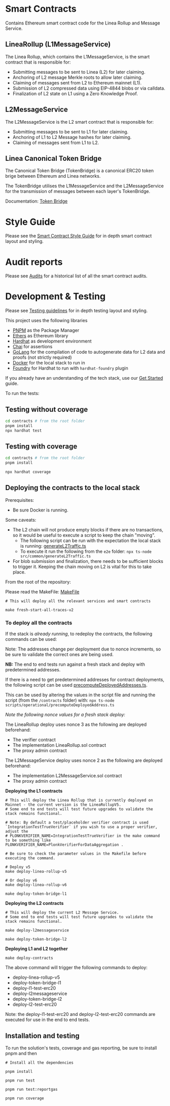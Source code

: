 # Smart Contracts

Contains Ethereum smart contract code for the Linea Rollup and Message Service.

## LineaRollup (L1MessageService)
The Linea Rollup, which contains the L1MessageService, is the smart contract that is responsible for:

- Submitting messages to be sent to Linea (L2) for later claiming.
- Anchoring of L2 message Merkle roots to allow later claiming.
- Claiming of messages sent from L2 to Ethereum mainnet (L1).
- Submission of L2 compressed data using EIP-4844 blobs or via calldata.
- Finalization of L2 state on L1 using a Zero Knowledge Proof.

## L2MessageService
The L2MessageService is the L2 smart contract that is responsible for:

- Submitting messages to be sent to L1 for later claiming.
- Anchoring of L1 to L2 Message hashes for later claiming.
- Claiming of messages sent from L1 to L2. 

## Linea Canonical Token Bridge

The Canonical Token Bridge (TokenBridge) is a canonical ERC20 token brige between Ethereum and Linea networks.

The TokenBridge utilises the L1MessageService and the L2MessageService for the transmission of messages between each layer's TokenBridge.

Documentation: [Token Bridge](./docs/linea-token-bridge.md)

# Style Guide
Please see the [Smart Contract Style Guide](./docs/contract-style-guide.md) for in depth smart contract layout and styling.

# Audit reports
Please see [Audits](../docs/audits.md#linea-rollup-l2messageservice-and-tokenbridge-smart-contract-audits) for a historical list of all the smart contract audits.

# Development & Testing

Please see [Testing guidelines](./test/README.md) for in depth testing layout and styling.

This project uses the following libraries
- [PNPM](https://pnpm.io/) as the Package Manager
- [Ethers](https://github.com/ethers-io/ethers.js/) as Ethereum library
- [Hardhat](https://hardhat.org/getting-started/) as development environment
- [Chai](https://www.chaijs.com/) for assertions
- [GoLang](https://go.dev/) for the compilation of code to autogenerate data for L2 data and proofs (not strictly required)
- [Docker](https://www.docker.com/) for the local stack to run in
- [Foundry](https://book.getfoundry.sh/getting-started/installation) for Hardhat to run with `hardhat-foundry` plugin

If you already have an understanding of the tech stack, use our [Get Started](../docs/get-started.md) guide.

To run the tests:

## Testing without coverage

```bash
cd contracts # from the root folder
pnpm install
npx hardhat test
```

## Testing with coverage

```bash
cd contracts # from the root folder
pnpm install

npx hardhat coverage
```
## Deploying the contracts to the local stack
Prerequisites: 
- Be sure Docker is running.

Some caveats:
- The L2 chain will not produce empty blocks if there are no transactions, so it would be useful to execute a script to keep the chain "moving". 
  - The following script can be run with the expectation the local stack is running: [generateL2Traffic.ts](../e2e/src/common/generateL2Traffic.ts)
  - To execute it run the following from the `e2e` folder: `npx ts-node src/common/generateL2Traffic.ts`
- For blob submission and finalization, there needs to be sufficient blocks to trigger it. Keeping the chain moving on L2 is vital for this to take place.

From the root of the repository:

Please read the MakeFile: [MakeFile](../Makefile)

```
# This will deploy all the relevant services and smart contracts

make fresh-start-all-traces-v2
```

### To deploy all the contracts

If the stack is *already running*, to redeploy the contracts, the following commands can be used:

Note: The addresses change per deployment due to nonce increments, so be sure to validate the correct ones are being used.

**NB:** The end to end tests run against a fresh stack and deploy with predetermined addresses.

If there is a need to get predetermined addresses for contract deployments, the following script can be used [precomputeDeployedAddresses.ts](./scripts/operational/precomputeDeployedAddress.ts).

This can be used by altering the values in the script file and running the script (from the `/contracts` folder) with: `npx ts-node scripts/operational/precomputeDeployedAddress.ts`

*Note the following nonce values for a fresh stack deploy:*

The LineaRollup deploy uses nonce 3 as the following are deployed beforehand:
- The verifier contract
- The implementation LineaRollup.sol contract
- The proxy admin contract

The L2MessageService deploy uses nonce 2 as the following are deployed beforehand:
- The implementation L2MessageService.sol contract
- The proxy admin contract


**Deploying the L1 contracts**
```
# This will deploy the Linea Rollup that is currently deployed on Mainnet - the current version is the LineaRollupV5.
# Some end to end tests will test future upgrades to validate the stack remains functional.

# Note: By default a test/placeholder verifier contract is used `IntegrationTestTrueVerifier` if you wish to use a proper verifier, adjust the
# PLONKVERIFIER_NAME=IntegrationTestTrueVerifier in the make command to be something like PLONKVERIFIER_NAME=PlonkVerifierForDataAggregation .

# Be sure to check the parameter values in the Makefile before executing the command.

# Deploy v5
make deploy-linea-rollup-v5 

# Or deploy v6
make deploy-linea-rollup-v6

make deploy-token-bridge-l1
```

**Deploying the L2 contracts**
```
# This will deploy the current L2 Message Service.
# Some end to end tests will test future upgrades to validate the stack remains functional.

make deploy-l2messageservice

make deploy-token-bridge-l2
```

**Deploying L1 and L2 together**
```
make deploy-contracts
```

The above command will trigger the following commands to deploy:

- deploy-linea-rollup-v5 
- deploy-token-bridge-l1 
- deploy-l1-test-erc20 
- deploy-l2messageservice 
- deploy-token-bridge-l2 
- deploy-l2-test-erc20

Note: the deploy-l1-test-erc20 and deploy-l2-test-erc20 commands are executed for use in the end to end tests.

## Installation and testing

To run the solution's tests, coverage and gas reporting, be sure to install pnpm and then
```
# Install all the dependencies

pnpm install

pnpm run test

pnpm run test:reportgas

pnpm run coverage
```